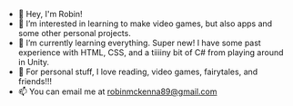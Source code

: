 - 👋 Hey, I'm Robin!
- 👀 I’m interested in learning to make video games, but also apps and some other personal projects.
- 🌱 I’m currently learning everything. Super new! I have some past experience with HTML, CSS, and a tiiiiny bit of C# from playing around in Unity. 
- 💞️ For personal stuff, I love reading, video games, fairytales, and friends!!!
- 📫 You can email me at robinmckenna89@gmail.com 
